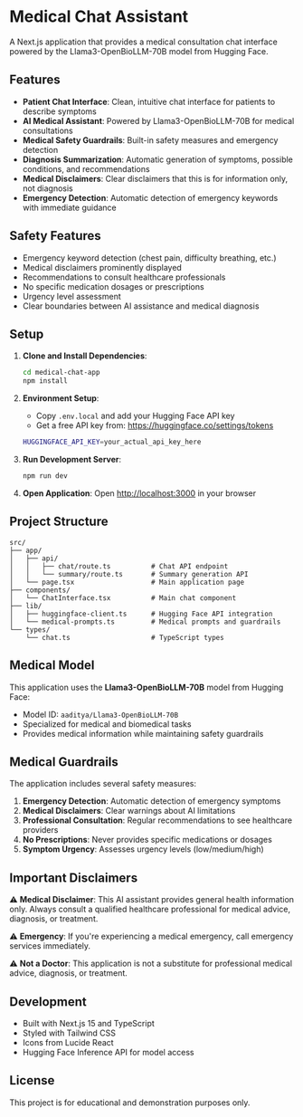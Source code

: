 # Medical Chat Assistant

A Next.js application that provides a medical consultation chat interface powered by the Llama3-OpenBioLLM-70B model from Hugging Face.

## Features

- **Patient Chat Interface**: Clean, intuitive chat interface for patients to describe symptoms
- **AI Medical Assistant**: Powered by Llama3-OpenBioLLM-70B for medical consultations
- **Medical Safety Guardrails**: Built-in safety measures and emergency detection
- **Diagnosis Summarization**: Automatic generation of symptoms, possible conditions, and recommendations
- **Medical Disclaimers**: Clear disclaimers that this is for information only, not diagnosis
- **Emergency Detection**: Automatic detection of emergency keywords with immediate guidance

## Safety Features

- Emergency keyword detection (chest pain, difficulty breathing, etc.)
- Medical disclaimers prominently displayed
- Recommendations to consult healthcare professionals
- No specific medication dosages or prescriptions
- Urgency level assessment
- Clear boundaries between AI assistance and medical diagnosis

## Setup

1. **Clone and Install Dependencies**:
   ```bash
   cd medical-chat-app
   npm install
   ```

2. **Environment Setup**:
   - Copy `.env.local` and add your Hugging Face API key
   - Get a free API key from: https://huggingface.co/settings/tokens
   ```bash
   HUGGINGFACE_API_KEY=your_actual_api_key_here
   ```

3. **Run Development Server**:
   ```bash
   npm run dev
   ```

4. **Open Application**:
   Open [http://localhost:3000](http://localhost:3000) in your browser

## Project Structure

```
src/
├── app/
│   ├── api/
│   │   ├── chat/route.ts          # Chat API endpoint
│   │   └── summary/route.ts       # Summary generation API
│   └── page.tsx                   # Main application page
├── components/
│   └── ChatInterface.tsx          # Main chat component
├── lib/
│   ├── huggingface-client.ts      # Hugging Face API integration
│   └── medical-prompts.ts         # Medical prompts and guardrails
└── types/
    └── chat.ts                    # TypeScript types
```

## Medical Model

This application uses the **Llama3-OpenBioLLM-70B** model from Hugging Face:
- Model ID: `aaditya/Llama3-OpenBioLLM-70B`
- Specialized for medical and biomedical tasks
- Provides medical information while maintaining safety guardrails

## Medical Guardrails

The application includes several safety measures:

1. **Emergency Detection**: Automatic detection of emergency symptoms
2. **Medical Disclaimers**: Clear warnings about AI limitations
3. **Professional Consultation**: Regular recommendations to see healthcare providers
4. **No Prescriptions**: Never provides specific medications or dosages
5. **Symptom Urgency**: Assesses urgency levels (low/medium/high)

## Important Disclaimers

⚠️ **Medical Disclaimer**: This AI assistant provides general health information only. Always consult a qualified healthcare professional for medical advice, diagnosis, or treatment.

⚠️ **Emergency**: If you're experiencing a medical emergency, call emergency services immediately.

⚠️ **Not a Doctor**: This application is not a substitute for professional medical advice, diagnosis, or treatment.

## Development

- Built with Next.js 15 and TypeScript
- Styled with Tailwind CSS
- Icons from Lucide React
- Hugging Face Inference API for model access

## License

This project is for educational and demonstration purposes only.

